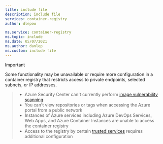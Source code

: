 ```yaml
---
title: include file
description: include file
services: container-registry
author: dlepow

ms.service: container-registry
ms.topic: include
ms.date: 05/07/2021
ms.author: danlep
ms.custom: include file
---
```



> [!IMPORTANT]
Some functionality may be unavailable or require more configuration in a container registry that restricts access to private endpoints, selected subnets, or IP addresses. 
> * Azure Security Center can't currently perform [image vulnerability scanning](../articles/security-center/defender-for-container-registries-introduction.md?bc=%2fazure%2fcontainer-registry%2fbreadcrumb%2ftoc.json&toc=%2fazure%2fcontainer-registry%2ftoc.json) 
> * You can't view repositories or tags when accessing the Azure portal from a public network
> * Instances of Azure services including Azure DevOps Services, Web Apps, and Azure Container Instances are unable to access the container registry
> * Access to the registry by certain [trusted services](../articles/container-registry/allow-access-trusted-services.md) requires additional configuration
